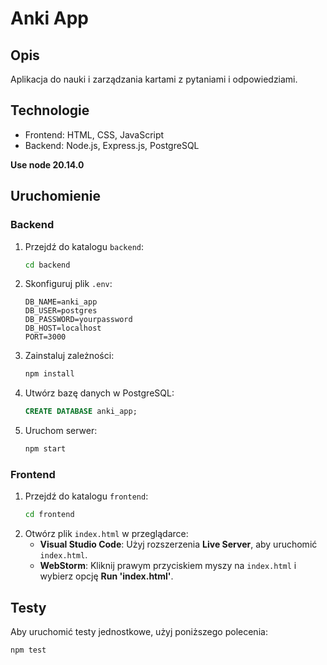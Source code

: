 # Anki App

## Opis
Aplikacja do nauki i zarządzania kartami z pytaniami i odpowiedziami.

## Technologie
- Frontend: HTML, CSS, JavaScript
- Backend: Node.js, Express.js, PostgreSQL

**Use node 20.14.0**

## Uruchomienie

### Backend
1. Przejdź do katalogu `backend`:
    ```bash
    cd backend
    ```
2. Skonfiguruj plik `.env`:
    ```plaintext
    DB_NAME=anki_app
    DB_USER=postgres
    DB_PASSWORD=yourpassword
    DB_HOST=localhost
    PORT=3000
    ```
3. Zainstaluj zależności:
    ```bash
    npm install
    ```
4. Utwórz bazę danych w PostgreSQL:
    ```sql
    CREATE DATABASE anki_app;
    ```
5. Uruchom serwer:
    ```bash
    npm start
    ```

### Frontend
1. Przejdź do katalogu `frontend`:
    ```bash
    cd frontend
    ```
2. Otwórz plik `index.html` w przeglądarce:
   - **Visual Studio Code**: Użyj rozszerzenia **Live Server**, aby uruchomić `index.html`.
   - **WebStorm**: Kliknij prawym przyciskiem myszy na `index.html` i wybierz opcję **Run 'index.html'**.

## Testy
Aby uruchomić testy jednostkowe, użyj poniższego polecenia:
```bash
npm test
